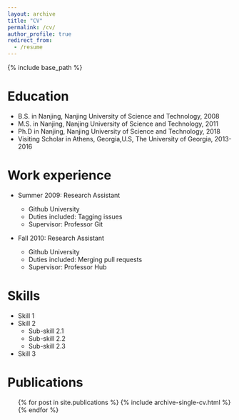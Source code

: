 ```yaml
---
layout: archive
title: "CV"
permalink: /cv/
author_profile: true
redirect_from:
  - /resume
---
```


{% include base_path %}

Education
======
* B.S. in Nanjing, Nanjing University of Science and Technology, 2008
* M.S. in Nanjing, Nanjing University of Science and Technology, 2011
* Ph.D in Nanjing, Nanjing University of Science and Technology, 2018
* Visiting Scholar in Athens, Georgia,U.S, The University of Georgia, 2013-2016

Work experience
======
* Summer 2009: Research Assistant
  * Github University
  * Duties included: Tagging issues
  * Supervisor: Professor Git

* Fall 2010: Research Assistant
  * Github University
  * Duties included: Merging pull requests
  * Supervisor: Professor Hub
  
Skills
======
* Skill 1
* Skill 2
  * Sub-skill 2.1
  * Sub-skill 2.2
  * Sub-skill 2.3
* Skill 3

Publications
======
  <ul>{% for post in site.publications %}
    {% include archive-single-cv.html %}
  {% endfor %}</ul>

